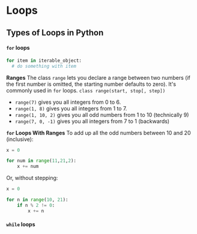 # Loops

## Types of Loops in Python

#### `for` loops

```python
for item in iterable_object:
  # do something with item
```

**Ranges**
The class `range` lets you declare a range between two numbers (if the first number is omitted, the starting number defaults to zero).
It's commonly used in `for` loops.
`class range(start, stop[, step])`

- `range(7)` gives you all integers from 0 to 6.
- `range(1, 8)` gives you all integers from 1 to 7.
- `range(1, 10, 2)` gives you all odd numbers from 1 to 10 (technically 9)
- `range(7, 0, -1)` gives you all integers from 7 to 1 (backwards)

**`for` Loops With Ranges**
To add up all the odd numbers between 10 and 20 (inclusive):

```python
x = 0

for num in range(11,21,2):
    x += num
```

Or, without stepping:

```python
x = 0

for n in range(10, 21):
    if n % 2 != 0:
        x += n
```

#### `while` loops
